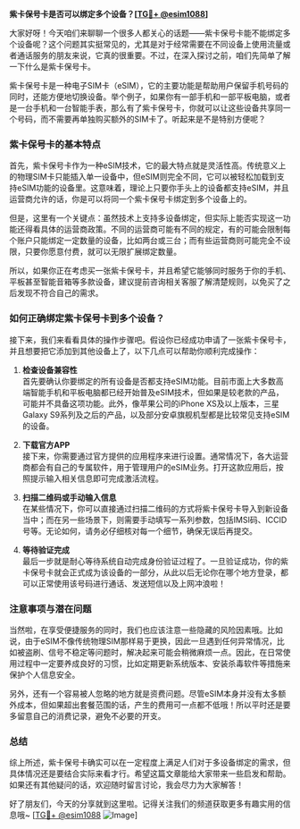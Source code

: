 **紫卡保号卡是否可以绑定多个设备？[[TG💪+ @esim1088](https://t.me/s/esim1088)]**

大家好呀！今天咱们来聊聊一个很多人都关心的话题——紫卡保号卡能不能绑定多个设备呢？这个问题其实挺常见的，尤其是对于经常需要在不同设备上使用流量或者通话服务的朋友来说，它真的很重要。不过，在深入探讨之前，咱们先简单了解一下什么是紫卡保号卡。

紫卡保号卡是一种电子SIM卡（eSIM），它的主要功能是帮助用户保留手机号码的同时，还能方便地切换设备。举个例子，如果你有一部手机和一部平板电脑，或者是一台手机和一台智能手表，那么有了紫卡保号卡，你就可以让这些设备共享同一个号码，而不需要再单独购买额外的SIM卡了。听起来是不是特别方便呢？

### 紫卡保号卡的基本特点

首先，紫卡保号卡作为一种eSIM技术，它的最大特点就是灵活性高。传统意义上的物理SIM卡只能插入单一设备中，但eSIM则完全不同，它可以被轻松加载到支持eSIM功能的设备里。这意味着，理论上只要你手头上的设备都支持eSIM，并且运营商允许的话，你是可以将同一个紫卡保号卡绑定到多个设备上的。

但是，这里有一个关键点：虽然技术上支持多设备绑定，但实际上能否实现这一功能还得看具体的运营商政策。不同的运营商可能有不同的规定，有的可能会限制每个账户只能绑定一定数量的设备，比如两台或三台；而有些运营商则可能完全不设限，只要你愿意付费，就可以无限扩展绑定数量。

所以，如果你正在考虑买一张紫卡保号卡，并且希望它能够同时服务于你的手机、平板甚至智能音箱等多款设备，建议提前咨询相关客服了解清楚规则，以免买了之后发现不符合自己的需求。

### 如何正确绑定紫卡保号卡到多个设备？

接下来，我们来看看具体的操作步骤吧。假设你已经成功申请了一张紫卡保号卡，并且想要把它添加到其他设备上了，以下几点可以帮助你顺利完成操作：

1. **检查设备兼容性**  
   首先要确认你要绑定的所有设备是否都支持eSIM功能。目前市面上大多数高端智能手机和平板电脑都已经开始普及eSIM技术，但如果是较老款的产品，可能并不具备这项功能。此外，像苹果公司的iPhone XS及以上版本，三星Galaxy S9系列及之后的产品，以及部分安卓旗舰机型都是比较常见支持eSIM的设备。

2. **下载官方APP**  
   接下来，你需要通过官方提供的应用程序来进行设置。通常情况下，各大运营商都会有自己的专属软件，用于管理用户的eSIM业务。打开这款应用后，按照提示输入相关信息即可完成激活流程。

3. **扫描二维码或手动输入信息**  
   在某些情况下，你可以直接通过扫描二维码的方式将紫卡保号卡导入到新设备当中；而在另一些场景下，则需要手动填写一系列参数，包括IMSI码、ICCID号等。无论如何，请务必仔细核对每一个细节，确保无误后再提交。

4. **等待验证完成**  
   最后一步就是耐心等待系统自动完成身份验证过程了。一旦验证成功，你的紫卡保号卡就会正式成为该设备的一部分，从此以后无论你在哪个地方登录，都可以正常使用该号码进行通话、发送短信以及上网冲浪啦！

### 注意事项与潜在问题

当然啦，在享受便捷服务的同时，我们也应该注意一些隐藏的风险因素哦。比如说，由于eSIM不像传统物理SIM那样易于更换，因此一旦遇到任何异常情况，比如被盗刷、信号不稳定等问题时，解决起来可能会稍微麻烦一点。因此，在日常使用过程中一定要养成良好的习惯，比如定期更新系统版本、安装杀毒软件等措施来保护个人信息安全。

另外，还有一个容易被人忽略的地方就是资费问题。尽管eSIM本身并没有太多额外成本，但如果超出套餐范围的话，产生的费用可一点都不低哦！所以平时还是要多留意自己的消费记录，避免不必要的开支。

### 总结

综上所述，紫卡保号卡确实可以在一定程度上满足人们对于多设备绑定的需求，但具体情况还是要结合实际来看才行。希望这篇文章能给大家带来一些启发和帮助。如果还有其他疑问的话，欢迎随时留言讨论，我会尽力为大家解答！

好了朋友们，今天的分享就到这里啦。记得关注我们的频道获取更多有趣实用的信息哦~ [[TG💪+ @esim1088](https://t.me/s/esim1088) ![Image](https://i.postimg.cc/4NQfJmqS/Snipaste-2025-05-13-00-14-12.png)]